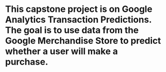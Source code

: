 # This capstone project is on Google Analytics Transaction Predictions. The goal is to use data from the Google Merchandise Store to predict whether a user will make a purchase. 

 
